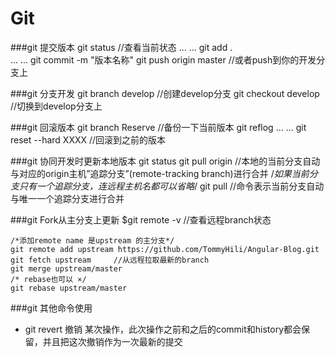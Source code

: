 # Git 
###git 提交版本
    git status               //查看当前状态
	... ...
	git add .	
	... ...
	git commit -m "版本名称"
	git push origin master  //或者push到你的开发分支上

###git 分支开发
    git branch develop     //创建develop分支
	git checkout develop   //切换到develop分支上
	
###git 回滚版本
	git branch Reserve     //备份一下当前版本
	git reflog
	... ...
	git reset --hard XXXX  //回滚到之前的版本

###git 协同开发时更新本地版本
	git status
	git pull origin        //本地的当前分支自动与对应的origin主机”追踪分支”(remote-tracking branch)进行合并
	/*如果当前分支只有一个追踪分支，连远程主机名都可以省略*/
	git pull               //命令表示当前分支自动与唯一一个追踪分支进行合并

###git Fork从主分支上更新
	$git remote -v         //查看远程branch状态
	
	/*添加remote name 是upstream 的主分支*/
	git remote add upstream https://github.com/TommyHili/Angular-Blog.git      	
	git fetch upstream     //从远程拉取最新的branch
	git merge upstream/master 
    /* rebase也可以 ×/
	git rebase upstream/master
###git 其他命令使用

- git revert 撤销 某次操作，此次操作之前和之后的commit和history都会保留，并且把这次撤销作为一次最新的提交 
